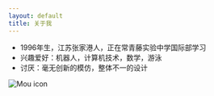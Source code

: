 ```yaml
---
layout: default
title: 关于我
---
```

* 1996年生，江苏张家港人，正在常青藤实验中学国际部学习
* 兴趣爱好：机器人，计算机技术，数学，游泳
* 讨厌：毫无创新的模仿，整体不一的设计

![Mou icon](http://pic.yupoo.com/perrydu/CdX6xK18/medium.jpg)